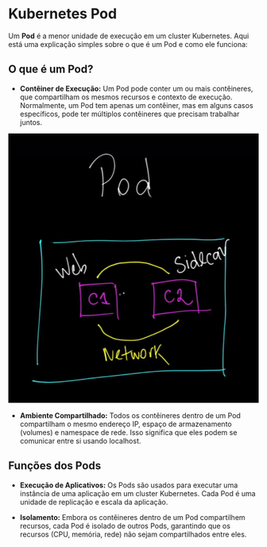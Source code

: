 


# Kubernetes Pod

Um **Pod** é a menor unidade de execução em um cluster Kubernetes. Aqui está uma explicação simples sobre o que é um Pod e como ele funciona:

## O que é um Pod?

- **Contêiner de Execução:** Um Pod pode conter um ou mais contêineres, que compartilham os mesmos recursos e contexto de execução. Normalmente, um Pod tem apenas um contêiner, mas em alguns casos específicos, pode ter múltiplos contêineres que precisam trabalhar juntos.

![alt text](../images/pod.png)
  
- **Ambiente Compartilhado:** Todos os contêineres dentro de um Pod compartilham o mesmo endereço IP, espaço de armazenamento (volumes) e namespace de rede. Isso significa que eles podem se comunicar entre si usando localhost.

## Funções dos Pods

- **Execução de Aplicativos:** Os Pods são usados para executar uma instância de uma aplicação em um cluster Kubernetes. Cada Pod é uma unidade de replicação e escala da aplicação.

- **Isolamento:** Embora os contêineres dentro de um Pod compartilhem recursos, cada Pod é isolado de outros Pods, garantindo que os recursos (CPU, memória, rede) não sejam compartilhados entre eles.

